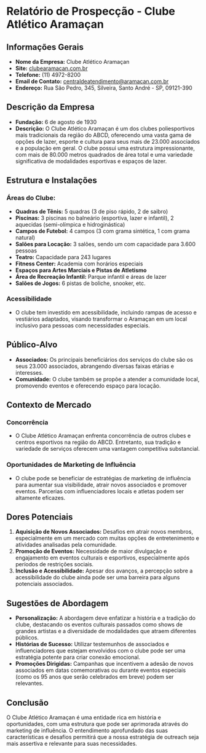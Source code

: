 # Relatório de Prospecção - Clube Atlético Aramaçan

## Informações Gerais
- **Nome da Empresa:** Clube Atlético Aramaçan
- **Site:** [clubearamacan.com.br](https://clubearamacan.com.br)
- **Telefone:** (11) 4972-8200
- **Email de Contato:** centraldeatendimento@aramacan.com.br
- **Endereço:** Rua São Pedro, 345, Silveira, Santo André - SP, 09121-390

## Descrição da Empresa
- **Fundação:** 6 de agosto de 1930
- **Descrição:** O Clube Atlético Aramaçan é um dos clubes poliesportivos mais tradicionais da região do ABCD, oferecendo uma vasta gama de opções de lazer, esporte e cultura para seus mais de 23.000 associados e a população em geral. O clube possui uma estrutura impressionante, com mais de 80.000 metros quadrados de área total e uma variedade significativa de modalidades esportivas e espaços de lazer.

## Estrutura e Instalações
### Áreas do Clube:
- **Quadras de Tênis:** 5 quadras (3 de piso rápido, 2 de saibro)
- **Piscinas:** 3 piscinas no balneário (esportiva, lazer e infantil), 2 aquecidas (semi-olímpica e hidroginástica)
- **Campos de Futebol:** 4 campos (3 com grama sintética, 1 com grama natural)
- **Salões para Locação:** 3 salões, sendo um com capacidade para 3.600 pessoas
- **Teatro:** Capacidade para 243 lugares
- **Fitness Center:** Academia com horários especiais
- **Espaços para Artes Marciais e Pistas de Atletismo**
- **Área de Recreação Infantil:** Parque infantil e áreas de lazer
- **Salões de Jogos:** 6 pistas de boliche, snooker, etc.

### Acessibilidade
- O clube tem investido em acessibilidade, incluindo rampas de acesso e vestiários adaptados, visando transformar o Aramaçan em um local inclusivo para pessoas com necessidades especiais.

## Público-Alvo
- **Associados:** Os principais beneficiários dos serviços do clube são os seus 23.000 associados, abrangendo diversas faixas etárias e interesses.
- **Comunidade:** O clube também se propõe a atender a comunidade local, promovendo eventos e oferecendo espaço para locação.

## Contexto de Mercado
### Concorrência
- O Clube Atlético Aramaçan enfrenta concorrência de outros clubes e centros esportivos na região do ABCD. Entretanto, sua tradição e variedade de serviços oferecem uma vantagem competitiva substancial.

### Oportunidades de Marketing de Influência
- O clube pode se beneficiar de estratégias de marketing de influência para aumentar sua visibilidade, atrair novos associados e promover eventos. Parcerias com influenciadores locais e atletas podem ser altamente eficazes.

## Dores Potenciais
1. **Aquisição de Novos Associados:** Desafios em atrair novos membros, especialmente em um mercado com muitas opções de entretenimento e atividades analisadas pela comunidade.
2. **Promoção de Eventos:** Necessidade de maior divulgação e engajamento em eventos culturais e esportivos, especialmente após períodos de restrições sociais.
3. **Inclusão e Acessibilidade:** Apesar dos avanços, a percepção sobre a acessibilidade do clube ainda pode ser uma barreira para alguns potenciais associados.

## Sugestões de Abordagem
- **Personalização:** A abordagem deve enfatizar a história e a tradição do clube, destacando os eventos culturais passados como shows de grandes artistas e a diversidade de modalidades que atraem diferentes públicos.
- **Histórias de Sucesso:** Utilizar testemunhos de associados e influenciadores que estejam envolvidos com o clube pode ser uma estratégia potente para criar conexão emocional.
- **Promoções Dirigidas:** Campanhas que incentivem a adesão de novos associados em datas comemorativas ou durante eventos especiais (como os 95 anos que serão celebrados em breve) podem ser relevantes.

## Conclusão
O Clube Atlético Aramaçan é uma entidade rica em história e oportunidades, com uma estrutura que pode ser aprimorada através do marketing de influência. O entendimento aprofundado das suas características e desafios permitirá que a nossa estratégia de outreach seja mais assertiva e relevante para suas necessidades.